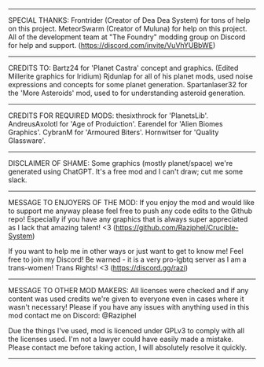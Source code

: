 
-----------------------------------------------

SPECIAL THANKS:
Frontrider (Creator of Dea Dea System) for tons of help on this project. 
MeteorSwarm (Creator of Muluna) for help on this project. 
All of the development team at "The Foundry" modding group on Discord for help and support. (https://discord.com/invite/VuVhYUBbWE)

-----------------------------------------------

CREDITS TO:
Bartz24 for 'Planet Castra' concept and graphics. (Edited Millerite graphics for Iridium)
Rjdunlap for all of his planet mods, used noise expressions and concepts for some planet generation.
Spartanlaser32 for the 'More Asteroids' mod, used to for understanding asteroid generation.

-----------------------------------------------

CREDITS FOR REQUIRED MODS:
thesixthrock for 'PlanetsLib'.
AndreusAxolotl for 'Age of Produiction'.
Earendel for 'Alien Biomes Graphics'.
CybranM for 'Armoured Biters'.
Hornwitser for 'Quality Glassware'.

-----------------------------------------------

DISCLAIMER OF SHAME:
Some graphics (mostly planet/space) we're generated using ChatGPT.
It's a free mod and I can't draw; cut me some slack.

-----------------------------------------------

MESSAGE TO ENJOYERS OF THE MOD:
If you enjoy the mod and would like to support me anyway please feel free to push any code edits to the Github repo!
Especially if you have any graphics that is always super appreciated as I lack that amazing talent! <3
(https://github.com/Raziphel/Crucible-System)  

If you want to help me in other ways or just want to get to know me!  Feel free to join my Discord!
Be warned - it is a very pro-lgbtq server as I am a trans-women! Trans Rights! <3
(https://discord.gg/razi)

-----------------------------------------------

MESSAGE TO OTHER MOD MAKERS:
All licenses were checked and if any content was used credits we're given to everyone even in cases where it wasn't necessary! 
Please if you have any issues with anything used in this mod contact me on Discord: @Raziphel

Due the things I've used, mod is licenced under GPLv3 to comply with all the licenses used.
I'm not a lawyer could have easily made a mistake.  Please contact me before taking action, I will absolutely resolve it quickly.

-----------------------------------------------